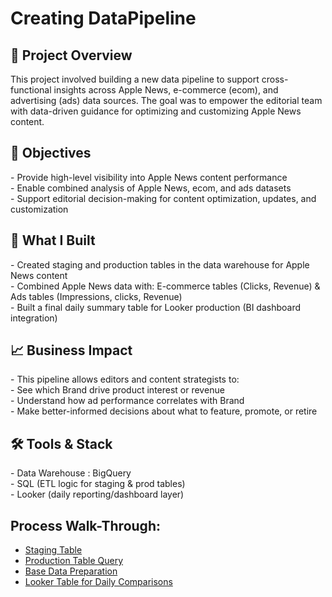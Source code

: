 <h1>Creating DataPipeline</h1>



<h2>🧠 Project Overview</h2>
This project involved building a new data pipeline to support cross-functional insights across Apple News, e-commerce (ecom), and advertising (ads) data sources. The goal was to empower the editorial team with data-driven guidance for optimizing and customizing Apple News content.
<br />

<h2>🎯 Objectives</h2>
- Provide high-level visibility into Apple News content performance<br />
- Enable combined analysis of Apple News, ecom, and ads datasets<br />
- Support editorial decision-making for content optimization, updates, and customization<br />

<h2>🔧 What I Built</h2>
- Created staging and production tables in the data warehouse for Apple News content<br />
- Combined Apple News data with: E-commerce tables (Clicks, Revenue) & Ads tables (Impressions, clicks, Revenue)<br />
- Built a final daily summary table for Looker production (BI dashboard integration)<br />

<h2>📈 Business Impact</h2>
- This pipeline allows editors and content strategists to:<br />
- See which Brand drive product interest or revenue<br />
- Understand how ad performance correlates with Brand<br />
- Make better-informed decisions about what to feature, promote, or retire<br />

<h2>🛠 Tools & Stack</h2>
- Data Warehouse : BigQuery <br />
- SQL (ETL logic for staging & prod tables)<br />
- Looker (daily reporting/dashboard layer)<br />

## Process Walk-Through:
- [Staging Table](https://github.com/zarasash/DataPipeline/blob/main/apple_news_staging_pipeline.sql)
- [Production Table Query](https://github.com/zarasash/DataPipeline/blob/main/apple_news_prod_table.sql)
- [Base Data Preparation](https://github.com/zarasash/DataPipeline/blob/main/apple_news_combined_base_table.sql)
- [Looker Table for Daily Comparisons](https://github.com/zarasash/DataPipeline/blob/main/apple_news_daily_table_for_looker.sql)
<p align="center">

<br />


<!--
 ```diff
- text in red
+ text in green
! text in orange
# text in gray
@@ text in purple (and bold)@@
```
--!>



